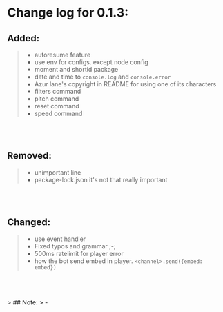 # Change log for 0.1.3:
## Added:
> - autoresume feature
> - use env for configs. except node config
> - moment and shortid package
> - date and time to `console.log` and `console.error`
> - Azur lane's copyright in README for using one of its characters
> - filters command
> - pitch command
> - reset command
> - speed command
<br>
<br>

## Removed:
> - unimportant line
> - package-lock.json it's not that really important
<br>
<br>

## Changed:
> - use event handler
> - Fixed typos and grammar ;-;
> - 500ms ratelimit for player error
> - how the bot send embed in player. `<channel>.send({embed: embed})`
<br>
<br>
<br>
> ## Note:
> - 